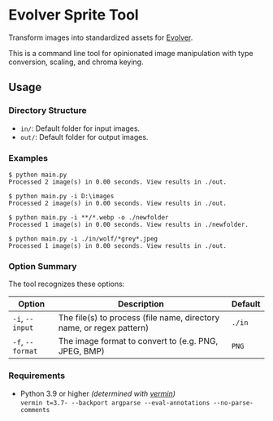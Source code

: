 # Evolver Sprite Tool

Transform images into standardized assets for [Evolver](https://github.com/marm00/evolver).

This is a command line tool for opinionated image manipulation with type conversion, scaling, and chroma keying.

## Usage

### Directory Structure

- `in/`: Default folder for input images.
- `out/`: Default folder for output images.

### Examples

```console
$ python main.py
Processed 2 image(s) in 0.00 seconds. View results in ./out.

$ python main.py -i D:\images
Processed 2 image(s) in 0.00 seconds. View results in ./out.

$ python main.py -i **/*.webp -o ./newfolder
Processed 1 image(s) in 0.00 seconds. View results in ./newfolder.

$ python main.py -i ./in/wolf/*grey*.jpeg
Processed 1 image(s) in 0.00 seconds. View results in ./out.
```

### Option Summary

The tool recognizes these options:

| Option | Description | Default |
| --- | --- | --- |
| `-i`, `--input` | The file(s) to process (file name, directory name, or regex pattern) | `./in` |
| `-f`, `--format` | The image format to convert to (e.g. PNG, JPEG, BMP) | `PNG` |

### Requirements

- Python 3.9 or higher *(determined with [vermin](https://github.com/netromdk/vermin))*  
`vermin t=3.7- --backport argparse --eval-annotations --no-parse-comments`
